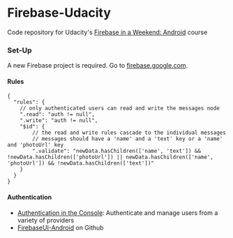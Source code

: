 # Firebase-Udacity
Code repository for Udacity's [Firebase in a Weekend: Android](https://www.udacity.com/course/firebase-in-a-weekend-by-google-android--ud0352) course


### Set-Up
A new Firebase project is required. Go to [firebase.google.com](https://firebase.google.com/).

#### Rules
```
{
  "rules": {
    // only authenticated users can read and write the messages node
    ".read": "auth != null",
    ".write": "auth != null",
    "$id": {
        // the read and write rules cascade to the individual messages
        // messages should have a 'name' and a 'text' key or a 'name' and 'photoUrl' key
        ".validate": "newData.hasChildren(['name', 'text']) && !newData.hasChildren(['photoUrl']) || newData.hasChildren(['name', 'photoUrl']) && !newData.hasChildren(['text'])"
    }
  }
}
```

#### Authentication
- [Authentication in the Console](https://console.firebase.google.com/): Authenticate and manage users from a variety of providers
- [FirebaseUI-Android](https://github.com/firebase/FirebaseUI-Android) on Github